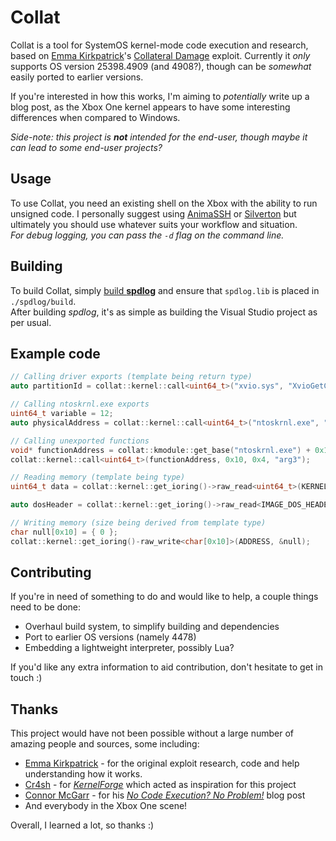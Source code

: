 # Collat
Collat is a tool for SystemOS kernel-mode code execution and research, based on [Emma Kirkpatrick](https://x.com/carrot_c4k3)'s [Collateral Damage](https://github.com/exploits-forsale/collateral-damage) exploit. Currently it *only* supports OS version 25398.4909 (and 4908?), though can be *somewhat* easily ported to earlier versions.  

If you're interested in how this works, I'm aiming to *potentially* write up a blog post, as the Xbox One kernel appears to have some interesting differences when compared to Windows.  

*Side-note: this project is **not** intended for the end-user, though maybe it can lead to some end-user projects?*

## Usage
To use Collat, you need an existing shell on the Xbox with the ability to run unsigned code. I personally suggest using [AnimaSSH](https://github.com/kwsimons/AnimaSSH) or [Silverton](https://github.com/kwsimons/Silverton) but ultimately you should use whatever suits your workflow and situation.   
*For debug logging, you can pass the `-d` flag on the command line.*

## Building
To build Collat, simply [build **spdlog**](https://github.com/gabime/spdlog?tab=readme-ov-file#compiled-version-recommended---much-faster-compile-times) and ensure that `spdlog.lib` is placed in `./spdlog/build`.  
After building *spdlog*, it's as simple as building the Visual Studio project as per usual.  

## Example code
```cpp
// Calling driver exports (template being return type)
auto partitionId = collat::kernel::call<uint64_t>("xvio.sys", "XvioGetCurrentPartitionId");

// Calling ntoskrnl.exe exports
uint64_t variable = 12;
auto physicalAddress = collat::kernel::call<uint64_t>("ntoskrnl.exe", "MmGetPhysicalAddress", &variable);

// Calling unexported functions
void* functionAddress = collat::kmodule::get_base("ntoskrnl.exe") + 0x13371337;
collat::kernel::call<uint64_t>(functionAddress, 0x10, 0x4, "arg3");

// Reading memory (template being type)
uint64_t data = collat::kernel::get_ioring()->raw_read<uint64_t>(KERNEL_BASE + 0x883322);

auto dosHeader = collat::kernel::get_ioring()->raw_read<IMAGE_DOS_HEADER>(KERNEL_BASE);

// Writing memory (size being derived from template type)
char null[0x10] = { 0 };
collat::kernel::get_ioring()-raw_write<char[0x10]>(ADDRESS, &null);

``` 

## Contributing
If you're in need of something to do and would like to help, a couple things need to be done:
- Overhaul build system, to simplify building and dependencies
- Port to earlier OS versions (namely 4478)
- Embedding a lightweight interpreter, possibly Lua?

If you'd like any extra information to aid contribution, don't hesitate to get in touch :)

## Thanks
This project would have not been possible without a large number of amazing people and sources, some including:
- [Emma Kirkpatrick](https://x.com/carrot_c4k3) - for the original exploit research, code and help understanding how it works.
- [Cr4sh](https://github.com/Cr4sh/) - for [*KernelForge*](https://github.com/Cr4sh/KernelForge) which acted as inspiration for this project
- [Connor McGarr](https://x.com/33y0re) - for his [*No Code Execution? No Problem!*](https://connormcgarr.github.io/hvci/) blog post
- And everybody in the Xbox One scene!

Overall, I learned a lot, so thanks :)